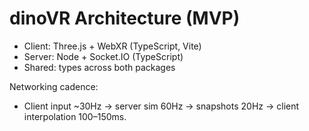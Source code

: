 # dinoVR Architecture (MVP)

- Client: Three.js + WebXR (TypeScript, Vite)
- Server: Node + Socket.IO (TypeScript)
- Shared: types across both packages

Networking cadence:
- Client input ~30Hz → server sim 60Hz → snapshots 20Hz → client interpolation 100–150ms.

